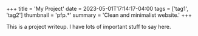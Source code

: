 +++
title = 'My Project'
date = 2023-05-01T17:14:17-04:00
tags = ['tag1', 'tag2']
thumbnail = 'pfp.*'
summary = 'Clean and minimalist website.'
+++

This is a project writeup. I have lots of important stuff to say here.